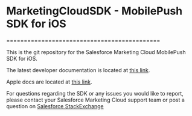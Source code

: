# MarketingCloudSDK - MobilePush SDK for iOS
============================================

This is the git repository for the Salesforce Marketing Cloud MobilePush SDK for iOS.<br>

The latest developer documentation is located at <a href="https://developer.salesforce.com/docs/marketing/mobilepush/guide" target="_blank">this link</a>.

Apple docs are located at <a href="https://salesforce-marketingcloud.github.io/MarketingCloudSDK-iOS/docs/appledocs.html" target="_blank">this link</a>.

For questions regarding the SDK or any issues you would like to report, please contact your Salesforce Marketing Cloud support team or post a question on <a href="http://salesforce.stackexchange.com/" target="_blank">Salesforce StackExchange</a> 
